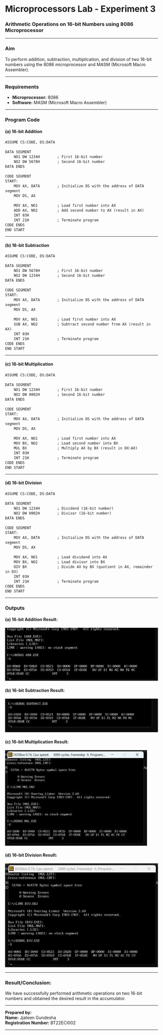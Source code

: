 # Microprocessors Lab - Experiment 3

### **Arithmetic Operations on 16-bit Numbers using 8086 Microprocessor**

---

### **Aim**  
To perform addition, subtraction, multiplication, and division of two 16-bit numbers using the 8086 microprocessor and MASM (Microsoft Macro Assembler).

---

### **Requirements**  
- **Microprocessor:** 8086  
- **Software:** MASM (Microsoft Macro Assembler)

---

### **Program Code**

#### **(a) 16-bit Addition**
```assembly
ASSUME CS:CODE, DS:DATA

DATA SEGMENT
    NO1 DW 1234H        ; First 16-bit number
    NO2 DW 5678H        ; Second 16-bit number
DATA ENDS

CODE SEGMENT
START:
    MOV AX, DATA        ; Initialize DS with the address of DATA segment
    MOV DS, AX

    MOV AX, NO1         ; Load first number into AX
    ADD AX, NO2         ; Add second number to AX (result in AX)
    INT 03H
    INT 21H             ; Terminate program
CODE ENDS
END START
```

---

#### **(b) 16-bit Subtraction**
```assembly
ASSUME CS:CODE, DS:DATA

DATA SEGMENT
    NO1 DW 5678H        ; First 16-bit number
    NO2 DW 1234H        ; Second 16-bit number
DATA ENDS

CODE SEGMENT
START:
    MOV AX, DATA        ; Initialize DS with the address of DATA segment
    MOV DS, AX

    MOV AX, NO1         ; Load first number into AX
    SUB AX, NO2         ; Subtract second number from AX (result in AX)
    INT 03H
    INT 21H             ; Terminate program
CODE ENDS
END START
```

---

#### **(c) 16-bit Multiplication**
```assembly
ASSUME CS:CODE, DS:DATA

DATA SEGMENT
    NO1 DW 1234H        ; First 16-bit number
    NO2 DW 0002H        ; Second 16-bit number
DATA ENDS

CODE SEGMENT
START:
    MOV AX, DATA        ; Initialize DS with the address of DATA segment
    MOV DS, AX

    MOV AX, NO1         ; Load first number into AX
    MOV BX, NO2         ; Load second number into BX
    MUL BX              ; Multiply AX by BX (result in DX:AX)
    INT 03H
    INT 21H             ; Terminate program
CODE ENDS
END START
```

---

#### **(d) 16-bit Division**
```assembly
ASSUME CS:CODE, DS:DATA

DATA SEGMENT
    NO1 DW 1234H        ; Dividend (16-bit number)
    NO2 DW 0002H        ; Divisor (16-bit number)
DATA ENDS

CODE SEGMENT
START:
    MOV AX, DATA        ; Initialize DS with the address of DATA segment
    MOV DS, AX

    MOV AX, NO1         ; Load dividend into AX
    MOV BX, NO2         ; Load divisor into BX
    DIV BX              ; Divide AX by BX (quotient in AX, remainder in DX)
    INT 03H
    INT 21H             ; Terminate program
CODE ENDS
END START
```

---

### **Outputs**

#### **(a) 16-bit Addition Result:**  
![16-bit Addition Output](./add_16bit.png)

#### **(b) 16-bit Subtraction Result:**  
![16-bit Subtraction Output](./sub_16bit.png)

#### **(c) 16-bit Multiplication Result:**  
![16-bit Multiplication Output](./mul_16bit.png)

#### **(d) 16-bit Division Result:**  
![16-bit Division Output](./div_16bit.png)

---

### **Result/Conclusion:**  
We have successfully performed arithmetic operations on two 16-bit numbers and obtained the desired result in the accumulator.

---

**Prepared by:**  
**Name:** Jjateen Gundesha  
**Registration Number:** BT22ECI002  

---
